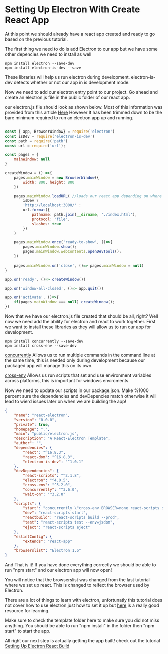 # Setting Up Electron With Create React App

At this point we should already have a react app created and ready to go based on the previous tutorial.

The first thing we need to do is add Electron to our app but we have some other depencies we need to install as well

```
npm install electron --save-dev
npm install electron-is-dev --save

```

These libraries will help us run electron during development. electron-is-dev detects whether or not our app in is development mode.

Now we need to add our electron entry point to our project. Go ahead and create an electron.js file in the public folder of our react app.

our electron.js file should look as shown below. Most of this information was provided from this article [Here](https://medium.freecodecamp.org/building-an-electron-application-with-create-react-app-97945861647c) However It has been trimmed down to be the bare minimum required to run an electron app up and running.

```JavaScript

const { app, BrowserWindow} = require('electron')
const isDev = require('electron-is-dev')
const path = require('path')
const url = require('url');

const pages = {
    mainWindow: null
}

createWindow = () =>{
    pages.mainWindow = new BrowserWindow({
        width: 800, height: 800
    })

    pages.mainWindow.loadURL( //loads our react app depending on where its located during development and production
        isDev ? 
        'http://localhost:3000/' : 
        url.format({
            pathname: path.join(__dirname, './index.html'),
            protocol: 'file',
            slashes: true
        })
    )

    pages.mainWindow.once('ready-to-show', ()=>{
        pages.mainWindow.show();
        pages.mainWindow.webContents.openDevTools();
    })

    pages.mainWindow.on('close', ()=> pages.mainWindow = null)
}

app.on('ready', ()=> createWindow())

app.on('window-all-closed', ()=> app.quit())

app.on('activate', ()=>{
    if(pages.mainWindow === null) createWindow();
})

```

Now that we have our electron.js file created that should be all, right? Well now we need add the ability for electron and react to work together. First we want to install these libraries as they will allow us to run our app for development.

```
npm install concurrently --save-dev
npm install cross-env --save-dev

```

[concurrently](https://www.npmjs.com/package/concurrently) Allows us to run multiple commands in the command line at the same time, this is needed only during development because our packaged app will manage this on its own.

[cross-env](https://www.npmjs.com/package/cross-env) Allows us run scripts that set and use environment variables across platforms, this is important for windows enviroments. 

Now we need to update our scripts in our package.json. Make %1000 percent sure the dependencies and devDepencies match otherwise it will lead to wierd issues later on when we are building the app! 

```json
{
    "name": "react-electron",
    "version": "0.0.0",
    "private": true,
    "homepage": ".",
    "main": "public/electron.js",
    "description": "A React-Electron Template",
    "author": "",
    "dependencies": {
        "react": "^16.8.3",
        "react-dom": "^16.8.3",
        "electron-is-dev": "^1.0.1"
    },
    "devDependencies": {
        "react-scripts": "^2.1.8",
        "electron": "^4.0.5",
        "cross-env": "^5.2.0",
        "concurrently": "^3.6.0",
        "wait-on": "^3.2.0"
    },
    "scripts": {
        "start": "concurrently \"cross-env BROWSER=none react-scripts start\" \"wait-on http://localhost:3000 && electron .\"",
        "dev": "react-scripts start",
        "reactbuild": "react-scripts build --prod",
        "test": "react-scripts test --env=jsdom",
        "eject": "react-scripts eject"
    },
    "eslintConfig": {
        "extends": "react-app"
    },
    "browserslist": "Electron 1.6"
}

```

And That is it! If you have done everything correctly we should be able to run "npm start" and our electron app will now open!

You will notice that the browserslist was changed from the last tutorial where we set up react. This is changed to relfect the browser used by Electron.

There are a lot of things to learn with electron, unfortunatly this tutorial does not cover how to use electron just how to set it up but [here](https://gitconnected.com/learn/electron) is a really good resource for learning.

Make sure to check the template folder here to make sure you did not miss anything. You should be able to run "npm install" in the folder then "npm start"  to start the app. 

All right our next step is actually getting the app built! check out the tutorial [Setting Up Electron React Build](../%233A_SettingUpElectronReactBuild/)
